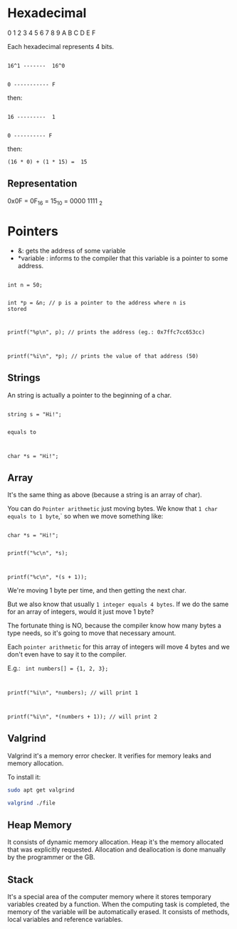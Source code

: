 # Hexadecimal
0 1 2 3 4 5 6 7 8 9 A B C D E F

Each hexadecimal represents 4 bits.

<code>
16^1 -------  16^0

0  -----------  F
</code>

then:

<code>
16 ---------  1

0 ----------  F
</code>

then:

`
(16 * 0) + (1 * 15) =  15
`

## Representation
0x0F = 0F<sub>16</sub> = 15<sub>10</sub> = 0000 1111 <sub>2</sub>

# Pointers
- &: gets the address of some variable
- *variable : informs to the compiler that this variable is a pointer to some address.

<code>
int n = 50;

int *p = &n; // p is a pointer to the address where n is stored

printf("%p\n", p); // prints the address (eg.: 0x7ffc7cc653cc)

printf("%i\n", *p); // prints the value of that address (50)
</code>

## Strings
An string is actually a pointer to the beginning of a char.

<code>
string s = "Hi!";

equals to 

char *s = "Hi!";
</code>

## Array
It's the same thing as above (because a string is an array of char).

You can do `Pointer arithmetic` just moving bytes. We know that `1 char equals to 1 byte`,` so when we move something like:

<code>
char *s = "Hi!";

printf("%c\n", *s);

printf("%c\n", *(s + 1));
</code>

We're moving 1 byte per time, and then getting the next char.

But we also know that usually `1 integer equals 4 bytes`. If we do the same for an array of integers, would it just move 1 byte?

The fortunate thing is NO, because the compiler know how many bytes a type needs, so it's going to move that necessary amount.

Each `pointer arithmetic` for this array of integers will move 4 bytes and we don't even have to say it to the compiler.

E.g.:
<code>
int numbers[] = {1, 2, 3};

printf("%i\n", *numbers); // will print 1

printf("%i\n", *(numbers + 1)); // will print 2
</code>

## Valgrind
Valgrind it's a memory error checker. It verifies for memory leaks and memory allocation.

To install it:
```bash
sudo apt get valgrind
```
```bash
valgrind ./file
```

## Heap Memory
It consists of dynamic memory allocation.
Heap it's the memory allocated that was explicitly requested. 
Allocation and deallocation is done manually by the programmer or the GB.

## Stack
It's a special area of the computer memory where it stores temporary variables
created by a function. When the computing task is completed, the memory of the variable
will be automatically erased. It consists of methods, local variables and reference variables.